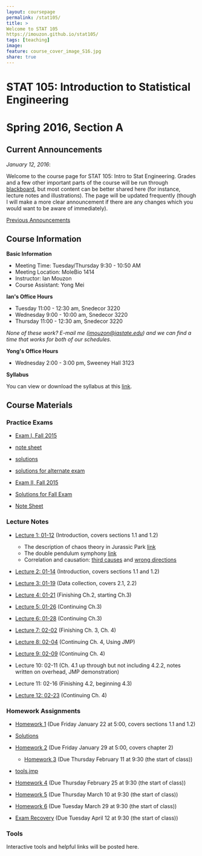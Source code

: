 ```yaml
---
layout: coursepage
permalink: /stat105/
title: >
Welcome to STAT 105
https://imouzon.github.io/stat105/
tags: [teaching]
image:
feature: course_cover_image_S16.jpg
share: true
---
```


# STAT 105: Introduction to Statistical Engineering 

# Spring 2016, Section A

## Current Announcements

*January 12, 2016*:

Welcome to the course page for STAT 105: Intro to Stat Engineering. 
Grades and a few other important parts of the course will be run through [blackboard](https://bb.its.iastate.edu/), but most content can be better shared here (for instance, lecture notes and illustrations).
The page will be updated frequently (though I will make a more clear announcement if there are any changes which you would want to be aware of immediately).

[Previous Announcements](https://imouzon.github.io/stat105/announcements/)

## Course Information

**Basic Information**

-  Meeting Time: Tuesday/Thursday 9:30 - 10:50 AM
-  Meeting Location: MoleBio 1414
-  Instructor: Ian Mouzon
-  Course Assistant: Yong Mei

**Ian's Office Hours**

-  Tuesday 11:00 - 12:30 am, Snedecor 3220
-  Wednesday 9:00 - 10:00 am, Snedecor 3220
-  Thursday 11:00 - 12:30 am, Snedecor 3220

*None of these work? E-mail me (imouzon@iastate.edu) and we can find a time that works for both of our schedules.*

**Yong's Office Hours**

-  Wednesday 2:00 - 3:00 pm, Sweeney Hall 3123

**Syllabus**

You can view or download the syllabus at this [link](./syllabus_stat105_S16.pdf).


## Course Materials

### Practice Exams

   -  [Exam I, Fall 2015](./practice_exams/stat105_F15_exam1_formB_print.pdf)
   -  [note sheet](./practice_exams/stat105_note_sheet_exam1.pdf)
   -  [solutions](./practice_exams/stat105_F15_exam1B_soln.pdf)
   -  [solutions for alternate exam](./practice_exams/stat105_F15_exam1A_soln.pdf)

   -  [Exam II, Fall 2015](./practice_exams/exam2A/stat105_F15_exam2A.pdf)
   -  [Solutions for Fall Exam](./practice_exams/exam2A/practice_solutions_stat105_F15_exam2.pdf)
   -  [Note Sheet](./practice_exams/stat105_note_sheet_exam2_S16.pdf)


### Lecture Notes

-  [Lecture 1: 01-12](./lectures/lecture1/lecture1.html) (Introduction, covers sections 1.1 and 1.2)
   -  The description of chaos theory in Jurassic Park [link](https://www.youtube.com/watch?v=5cVLUPwrSmU)
   -  The double pendulum symphony [link](https://www.youtube.com/watch?v=MtJLhb9yaPc)
   -  Correlation and causation: [third causes](https://en.wikipedia.org/wiki/Third-cause_fallacy) and [wrong directions](https://en.wikipedia.org/wiki/Wrong_direction)

-  [Lecture 2: 01-14](./lectures/lecture2/lecture2.html) (Introduction, covers sections 1.1 and 1.2)

-  [Lecture 3: 01-19](./lectures/lecture3/lecture3.html) (Data collection, covers 2.1, 2.2)

-  [Lecture 4: 01-21](./lectures/lecture4/lecture4.html) (Finishing Ch.2, starting Ch.3)

-  [Lecture 5: 01-26](./lectures/lecture5/lecture5.html) (Continuing Ch.3)

-  [Lecture 6: 01-28](./lectures/lecture6/lecture6.html) (Continuing Ch.3)

-  [Lecture 7: 02-02](./lectures/lecture7/lecture7.html) (Finishing Ch. 3, Ch. 4)

-  [Lecture 8: 02-04](./lectures/lecture8/lecture8.html) (Continuing Ch. 4, Using JMP)

-  [Lecture 9: 02-09](./lectures/lecture9/lecture9.html) (Continuing Ch. 4)

-  Lecture 10: 02-11 (Ch. 4.1 up through but not including 4.2.2, notes written on overhead, JMP demonstration)

-  Lecture 11: 02-16 (Finishing 4.2, beginning 4.3)

-  [Lecture 12: 02-23](./lectures/lecture12/lecture12.html) (Continuing Ch. 4)

### Homework Assignments

-  [Homework 1](./hw/hw1/stat105_hw1.pdf) (Due Friday January 22 at 5:00, covers sections 1.1 and 1.2)

-  [Solutions](./hw/hw1/stat105_hw1_soln.pdf)

-  [Homework 2](./hw/hw2/stat105_hw2.pdf) (Due Friday January 29 at 5:00, covers chapter 2)

   -  [Homework 3](./hw/hw3/stat105_hw3.pdf) (Due Thursday February 11 at 9:30 (the start of class))
-  [tools.jmp](./hw/hw3/tools.jmp)

-  [Homework 4](./hw/hw4/stat105_hw4.pdf) (Due Thursday February 25 at 9:30 (the start of class))

-  [Homework 5](./hw/hw5/stat105_hw5.pdf) (Due Thursday March 10 at 9:30 (the start of class))

-  [Homework 6](./hw/hw6/stat105_hw6.pdf) (Due Tuesday March 29 at 9:30 (the start of class))

-  [Exam Recovery](./hw/exam_recovery/exam_recovery.pdf) (Due Tuesday April 12 at 9:30 (the start of class))

### Tools

   Interactive tools and helpful links will be posted here.

